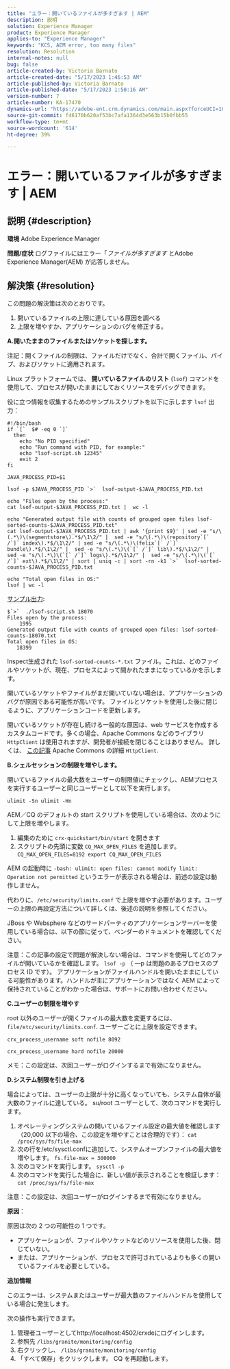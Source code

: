 ```yaml
---
title: "エラー：開いているファイルが多すぎます | AEM"
description: 説明
solution: Experience Manager
product: Experience Manager
applies-to: "Experience Manager"
keywords: "KCS, AEM error, too many files"
resolution: Resolution
internal-notes: null
bug: false
article-created-by: Victoria Barnato
article-created-date: "5/17/2023 1:46:53 AM"
article-published-by: Victoria Barnato
article-published-date: "5/17/2023 1:50:16 AM"
version-number: 7
article-number: KA-17470
dynamics-url: "https://adobe-ent.crm.dynamics.com/main.aspx?forceUCI=1&pagetype=entityrecord&etn=knowledgearticle&id=286f81b1-54f4-ed11-8848-6045bd006ce9"
source-git-commit: f46170b620af53bc7afa1364d3e563b15b0fbb55
workflow-type: tm+mt
source-wordcount: '614'
ht-degree: 39%

---
```


# エラー：開いているファイルが多すぎます | AEM

## 説明 {#description}

<b>環境</b>
Adobe Experience Manager


<b>問題/症状</b>
ログファイルにはエラー「*ファイルが多すぎます* とAdobe Experience Manager(AEM) が応答しません。




## 解決策 {#resolution}


この問題の解決策は次のとおりです。

1. 開いているファイルの上限に達している原因を調べる
2. 上限を増やすか、アプリケーションのバグを修正する。


<b>A.開いたままのファイルまたはソケットを探します。</b>

注記：開くファイルの制限は、ファイルだけでなく、合計で開くファイル、パイプ、およびソケットに適用されます。

Linux プラットフォームでは、 <b>開いているファイルのリスト</b> (`lsof`) コマンドを使用して、プロセスが開いたままにしておくリソースをデバッグできます。

役に立つ情報を収集するためのサンプルスクリプトを以下に示します `lsof` 出力：


```
#!/bin/bash
if `[`  $# -eq 0 `]` 
  then
    echo "No PID specified"
    echo "Run command with PID, for example:"
    echo "lsof-script.sh 12345"
    exit 2
fi
 
JAVA_PROCESS_PID=$1
 
lsof -p $JAVA_PROCESS_PID `>`  lsof-output-$JAVA_PROCESS_PID.txt
 
echo "Files open by the process:"
cat lsof-output-$JAVA_PROCESS_PID.txt |  wc -l
 
echo "Generated output file with counts of grouped open files lsof-sorted-counts-$JAVA_PROCESS_PID.txt"
cat lsof-output-$JAVA_PROCESS_PID.txt | awk '{print $9}' | sed -e "s/\(.*\)\(segmentstore\).*$/\1\2/" |  sed -e "s/\(.*\)\(repository`[` /`]` index\).*$/\1\2/" | sed -e "s/\(.*\)\(felix`[` /`]` bundle\).*$/\1\2/" |  sed -e "s/\(.*\)\(`[` /`]` lib\).*$/\1\2/" |  sed -e "s/\(.*\)\(`[` /`]` logs\).*$/\1\2/" |  sed -e "s/\(.*\)\(`[` /`]` ext\).*$/\1\2/" | sort | uniq -c | sort -rn -k1 `>`  lsof-sorted-counts-$JAVA_PROCESS_PID.txt
 
echo "Total open files in OS:"
lsof | wc -l
```


<u>サンプル出力</u>:


```
$`>`  ./lsof-script.sh 18070
Files open by the process:
    1995
Generated output file with counts of grouped open files: lsof-sorted-counts-18070.txt
Total open files in OS:
   18399
```


Inspect生成された `lsof-sorted-counts-*.txt` ファイル。これは、どのファイルやソケットが、現在、プロセスによって開かれたままになっているかを示します。

開いているソケットやファイルがまだ開いていない場合は、アプリケーションのバグが原因である可能性が高いです。 ファイルとソケットを使用した後に閉じるように、アプリケーションコードを更新します。

開いているソケットが存在し続ける一般的な原因は、web サービスを作成するカスタムコードです。多くの場合、Apache Commons などのライブラリ `HttpClient` は使用されますが、開発者が接続を閉じることはありません。 詳しくは、 [この記事](https://stackoverflow.com/questions/43454514/proper-usage-of-apache-httpclient-and-when-to-close-it) Apache Commons の詳細 `HttpClient`.

<b>B.シェルセッションの制限を増やします。</b>

開いているファイルの最大数をユーザーの制限値にチェックし、AEMプロセスを実行するユーザーと同じユーザーとして以下を実行します。

`ulimit -Sn ulimit -Hn`

AEM／CQ のデフォルトの start スクリプトを使用している場合は、次のようにして上限を増やします。

1. 編集のために `crx-quickstart/bin/start` を開きます
2. スクリプトの先頭に変数 `CQ_MAX_OPEN_FILES` を追加します。`CQ_MAX_OPEN_FILES=8192 export CQ_MAX_OPEN_FILES`


AEM の起動時に `-bash: ulimit: open files: cannot modify limit: Operation not permitted` というエラーが表示される場合は、前述の設定は動作しません。

代わりに、`/etc/security/limits.conf` で上限を増やす必要があります。ユーザーの上限の再設定方法について詳しくは、後述の説明を参照してください。

JBoss や Websphere などのサードパーティのアプリケーションサーバーを使用している場合は、以下の節に従って、ベンダーのドキュメントを確認してください。

注意：この記事の設定で問題が解決しない場合は、コマンドを使用してどのファイルが開いているかを確認します。 `lsof -p` （ —p は問題のあるプロセスのプロセス ID です）。 アプリケーションがファイルハンドルを開いたままにしている可能性があります。ハンドルが主にアプリケーションではなく AEM によって保持されていることがわかった場合は、サポートにお問い合わせください。

<b>C.ユーザーの制限を増やす</b>

root 以外のユーザーが開くファイルの最大数を変更するには、 `file/etc/security/limits.conf`. ユーザーごとに上限を設定できます。

`crx_process_username soft nofile 8092`

`crx_process_username hard nofile 20000`

メモ：この設定は、次回ユーザーがログインするまで有効になりません。

<b>D.システム制限を引き上げる</b>

場合によっては、ユーザーの上限が十分に高くなっていても、システム自体が最大数のファイルに達している。 su/root ユーザーとして、次のコマンドを実行します。

1. オペレーティングシステムの開いているファイル設定の最大値を確認します（20,000 以下の場合、この設定を増やすことは合理的です）：
   `cat /proc/sys/fs/file-max`
2. 次の行を/etc/sysctl.confに追加して、システムオープンファイルの最大値を増やします。
   `fs.file-max = 300000`
3. 次のコマンドを実行します。
   `sysctl -p`
4. 次のコマンドを実行した場合に、新しい値が表示されることを検証します：
   `cat /proc/sys/fs/file-max`


注意：この設定は、次回ユーザーがログインするまで有効になりません。

<b>原因</b>：

原因は次の 2 つの可能性の 1 つです。

- アプリケーションが、ファイルやソケットなどのリソースを使用した後、閉じていない。
- または、アプリケーションが、プロセスで許可されているよりも多くの開いているファイルを必要としている。


<b>追加情報</b>

このエラーは、システムまたはユーザーが最大数のファイルハンドルを使用している場合に発生します。

次の操作も実行できます。

1. 管理者ユーザーとしてhttp://localhost:4502/crxdeにログインします。
2. 参照先 `/libs/granite/monitoring/config`
3. 右クリックし、 `/libs/granite/monitoring/config`
4. 「すべて保存」をクリックします。 CQ を再起動します。

